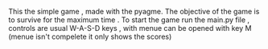 This the simple game , made with the pyagme. 
The objective of the game is to survive for the maximum time .
To start the game run the main.py file , controls are usual W-A-S-D keys , with menue can be opened with key M (menue isn't compelete it only shows the scores)
